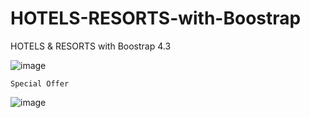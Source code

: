 # HOTELS-RESORTS-with-Boostrap
HOTELS &amp; RESORTS with Boostrap 4.3

![image](https://user-images.githubusercontent.com/29988949/68561920-63d88e80-03fc-11ea-8c26-1404332868d5.png)

`Special Offer`

![image](https://user-images.githubusercontent.com/29988949/68561937-7783f500-03fc-11ea-8f41-8b26bc377859.png)